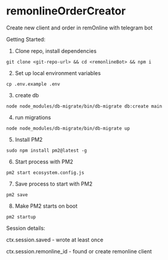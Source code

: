 # remonlineOrderCreator
Create new client and order in remOnline with telegram bot


Getting Started:

1. Clone repo, install dependencies

`git clone <git-repo-url> && cd <remonlineBot> && npm i`

2. Set up local environment variables

`cp .env.example .env`

3. create db

`node node_modules/db-migrate/bin/db-migrate db:create main`

4. run migrations

`node node_modules/db-migrate/bin/db-migrate up`

5. Install PM2 

`sudo npm install pm2@latest -g`

6. Start process with PM2

`pm2 start ecosystem.config.js`

7. Save process to start with PM2

`pm2 save`

8. Make PM2 starts on boot

`pm2 startup`


Session details:

ctx.session.saved - wrote at least once

ctx.session.remonline_id - found or create remonline client